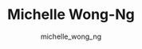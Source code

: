 ---
# this is autogenerated: do not edit
title: Michelle Wong-Ng
author: michelle_wong_ng
layout: author-bio
jobtitle: Administrative Officer
bio: UCSF Insitute for Health and Aging
type: alumn
excerpt: "Administrative Officer, 2020. Michelle provided administrative support for Keiser Lab members.
"
header:
  teaser: /assets/images/people/bio-wong-ng.jpg
papers: 
---